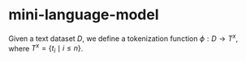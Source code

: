 # mini-language-model

Given a text dataset $D$, we define a tokenization function $\phi: D \to T^x$,  
where $T^x = \{t_i \mid i \leq n\}$.
